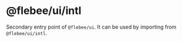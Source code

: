 # @flebee/ui/intl

Secondary entry point of `@flebee/ui`. It can be used by importing from `@flebee/ui/intl`.
